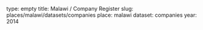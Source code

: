 type: empty
title: Malawi / Company Register
slug: places/malawi/datasets/companies
place: malawi
dataset: companies
year: 2014
